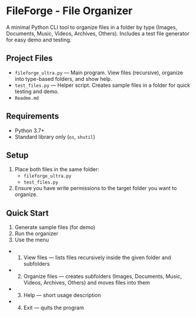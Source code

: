 #  FileForge - File Organizer

A minimal Python CLI tool to organize files in a folder by type (Images, Documents, Music, Videos, Archives, Others). Includes a test file generator for easy demo and testing.

## Project Files

- `fileforge_ultra.py` — Main program. View files (recursive), organize into type-based folders, and show help.
- `test_files.py` — Helper script. Creates sample files in a folder for quick testing and demo.
- `Readme.md`

## Requirements

- Python 3.7+
- Standard library only (`os`, `shutil`)

## Setup

1. Place both files in the same folder:
   - `fileforge_ultra.py`
   - `test_files.py`
2. Ensure you have write permissions to the target folder you want to organize.

## Quick Start

1) Generate sample files (for demo)
2) Run the organizer
3) Use the menu
- 1) View files — lists files recursively inside the given folder and subfolders
- 2) Organize files — creates subfolders (Images, Documents, Music, Videos, Archives, Others) and moves files into them
- 3) Help — short usage description
- 4) Exit — quits the program